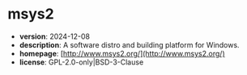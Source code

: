# msys2

- **version**: 2024-12-08
- **description**: A software distro and building platform for Windows.
- **homepage**: [http://www.msys2.org/](http://www.msys2.org/)
- **license**: GPL-2.0-only|BSD-3-Clause

